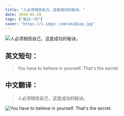 ```yaml
---
title: "人必须相信自己，这是成功的秘诀。"
date: 2019-05-29
tags: ["每日一句"]
cover: "https://i.imgur.com/amiDpag.jpg"
---
```


![人必须相信自己，这是成功的秘诀。](https://i.imgur.com/mEL9v11.jpg)

## 英文短句：
>  You have to believe in yourself. That's the secret.

<!--more-->

## 中文翻译：
> 人必须相信自己，这是成功的秘诀。

![ You have to believe in yourself. That's the secret.](https://i.imgur.com/iqVbdcC.jpg)


